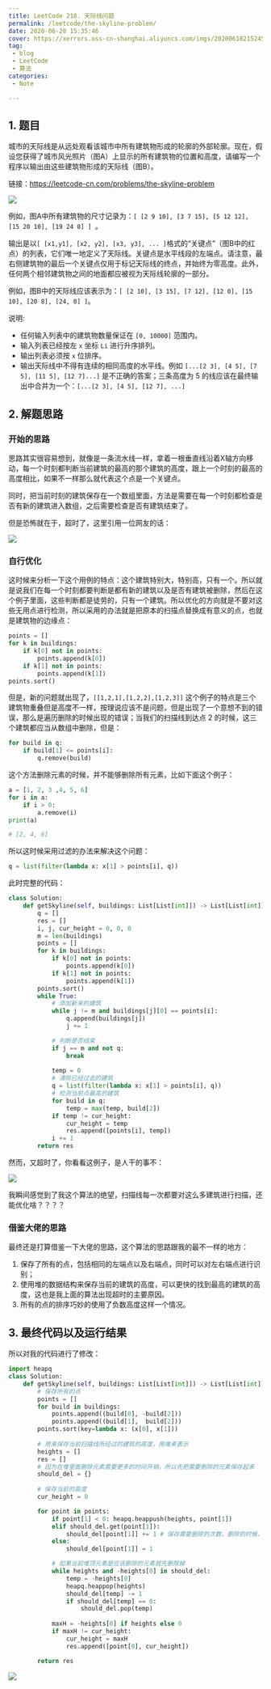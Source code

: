```yaml
---
title: LeetCode 218. 天际线问题
permalink: /leetcode/the-skyline-problem/
date: 2020-06-20 15:35:46
cover: https://xerrors.oss-cn-shanghai.aliyuncs.com/imgs/20200618215245.png
tag: 
 - blog
 - LeetCode
 - 算法
categories:
 - Note

---
```


## 1. 题目

城市的天际线是从远处观看该城市中所有建筑物形成的轮廓的外部轮廓。现在，假设您获得了城市风光照片（图A）上显示的所有建筑物的位置和高度，请编写一个程序以输出由这些建筑物形成的天际线（图B）。

链接：https://leetcode-cn.com/problems/the-skyline-problem

<!-- more -->

![](https://xerrors.oss-cn-shanghai.aliyuncs.com/imgs/20200620154703.png)


例如，图A中所有建筑物的尺寸记录为：`[ [2 9 10], [3 7 15], [5 12 12], [15 20 10], [19 24 8] ] `。

输出是以` [ [x1,y1], [x2, y2], [x3, y3], ... ] `格式的“关键点”（图B中的红点）的列表，它们唯一地定义了天际线。关键点是水平线段的左端点。请注意，最右侧建筑物的最后一个关键点仅用于标记天际线的终点，并始终为零高度。此外，任何两个相邻建筑物之间的地面都应被视为天际线轮廓的一部分。

例如，图B中的天际线应该表示为：`[ [2 10], [3 15], [7 12], [12 0], [15 10], [20 8], [24, 0] ]`。

说明:

- 任何输入列表中的建筑物数量保证在 `[0, 10000]` 范围内。
- 输入列表已经按左 `x` 坐标 `Li`  进行升序排列。
- 输出列表必须按 `x` 位排序。
- 输出天际线中不得有连续的相同高度的水平线。例如 `[...[2 3], [4 5], [7 5], [11 5], [12 7]...]` 是不正确的答案；三条高度为 5 的线应该在最终输出中合并为一个：`[...[2 3], [4 5], [12 7], ...]`

## 2. 解题思路

### 开始的思路

思路其实很容易想到，就像是一条流水线一样，拿着一根垂直线沿着X轴方向移动，每一个时刻都判断当前建筑的最高的那个建筑的高度，跟上一个时刻的最高的高度相比，如果不一样那么就代表这个点是一个关键点。

同时，把当前时刻的建筑保存在一个数组里面，方法是需要在每一个时刻都检查是否有新的建筑进入数组，之后需要检查是否有建筑结束了。

但是恐怖就在于，超时了，这里引用一位网友的话：

![](https://xerrors.oss-cn-shanghai.aliyuncs.com/imgs/20200620132657.png)

### 自行优化

这时候来分析一下这个用例的特点：这个建筑特别大，特别高，只有一个。所以就是说我们在每一个时刻都要判断是都有新的建筑以及是否有建筑被删除，然后在这个例子里面，这些判断都是徒劳的，只有一个建筑。所以优化的方向就是不要对这些无用点进行检测，所以采用的办法就是把原本的扫描点替换成有意义的点，也就是建筑物的边缘点：

```python
points = []
for k in buildings:
	if k[0] not in points:
		points.append(k[0])
	if k[1] not in points:
		points.append(k[1])
points.sort()
```

但是，新的问题就出现了，`[[1,2,1],[1,2,2],[1,2,3]]` 这个例子的特点是三个建筑物重叠但是高度不一样，按理说应该不是问题，但是出现了一个意想不到的错误，那么是遍历删除的时候出现的错误；当我们的扫描线到达点 2 的时候，这三个建筑都应当从数组中删除，但是：

```python
for build in q:
    if build[1] <= points[i]:
        q.remove(build)
```

这个方法删除元素的时候，并不能够删除所有元素，比如下面这个例子：

```python
a = [1, 2, 3 ,4, 5, 6]
for i in a:
	if i > 0:
		a.remove(i)
print(a)

# [2, 4, 6]
```

所以这时候采用过滤的办法来解决这个问题：

```python
q = list(filter(lambda x: x[1] > points[i], q))
```

此时完整的代码：

```python
class Solution:
    def getSkyline(self, buildings: List[List[int]]) -> List[List[int]]:
        q = []
        res = []
        i, j, cur_height = 0, 0, 0
        m = len(buildings)
        points = []
        for k in buildings:
            if k[0] not in points:
                points.append(k[0])
            if k[1] not in points:
                points.append(k[1])
        points.sort()
        while True:
            # 添加新来的建筑
            while j != m and buildings[j][0] == points[i]:
                q.append(buildings[j])
                j += 1

            # 判断是否结束
            if j == m and not q:
                break
            
            temp = 0
            # 清除已经过去的建筑
            q = list(filter(lambda x: x[1] > points[i], q))
            # 检测当前点最高的建筑
            for build in q:
                temp = max(temp, build[2])
            if temp != cur_height:
                cur_height = temp
                res.append([points[i], temp])
            i += 1
        return res
```

然而，又超时了，你看看这例子，是人干的事不：

![](https://xerrors.oss-cn-shanghai.aliyuncs.com/imgs/20200620140831.png)

我瞬间感觉到了我这个算法的绝望，扫描线每一次都要对这么多建筑进行扫描，还能优化啥？？？？

### 借鉴大佬的思路

最终还是打算借鉴一下大佬的思路，这个算法的思路跟我的最不一样的地方：

1. 保存了所有的点，包括相同的左端点以及右端点，同时可以对左右端点进行识别；
2. 使用堆的数据结构来保存当前的建筑的高度，可以更快的找到最高的建筑的高度，这也是我上面的算法出现超时的主要原因。
3. 所有的点的排序巧妙的使用了负数高度这样一个情况。

## 3. 最终代码以及运行结果

所以对我的代码进行了修改：

```python
import heapq
class Solution:
    def getSkyline(self, buildings: List[List[int]]) -> List[List[int]]:
        # 保存所有的点
        points = []
        for build in buildings:
            points.append((build[0], -build[2]))
            points.append((build[1],  build[2]))
        points.sort(key=lambda x: (x[0], x[1]))
		
        # 用来保存当前扫描线所经过的建筑的高度，用堆来表示
        heights = []
        res = []
        # 因为在堆里面删除元素需要更多的时间开销，所以先把需要删除的元素保存起来
        should_del = {} 
		
        # 保存当前的高度
        cur_height = 0

        for point in points:
            if point[1] < 0: heapq.heappush(heights, point[1])
            elif should_del.get(point[1]): 
                should_del[point[1]] += 1 # 保存需要删除的次数，删除的时候，删除一次
            else:
                should_del[point[1]] = 1

            # 如果当前堆顶元素是应该删除的元素就先删除掉
            while heights and -heights[0] in should_del:
                temp = -heights[0]
                heapq.heappop(heights)
                should_del[temp] -= 1
                if should_del[temp] == 0:
                    should_del.pop(temp)
            
            maxH = -heights[0] if heights else 0
            if maxH != cur_height:
                cur_height = maxH
                res.append([point[0], cur_height])

        return res
```

![](https://xerrors.oss-cn-shanghai.aliyuncs.com/imgs/20200620154006.png)